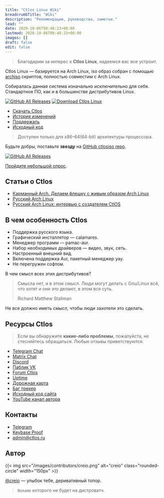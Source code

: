 ```yaml
---
title: "Ctlos Linux Wiki"
breadcrumbTitle: "Wiki"
description: "Рекомендации, руководства, заметки."
lead: ""
date: 2020-10-06T08:48:23+00:00
lastmod: 2020-10-06T08:48:23+00:00
images: []
draft: false
edit: false
---
```


> Благодарим за интерес к **Ctlos Linux**, надеемся вас все устроит.

Ctlos Linux — базируется на Arch Linux, iso образ собран с помощью [archiso](https://gitlab.archlinux.org/archlinux/archiso) скриптов, полностью совместим с Arch Linux.

Собиралась данная система изначально исключительно для себя. Стандартное ПО, как и в большинстве дистрибутивов Linux.

[![GitHub All Releases](https://img.shields.io/github/downloads/ctlos/ctlosiso/total.svg)](/get)
[![Download Ctlos Linux](https://img.shields.io/sourceforge/dt/ctlos.svg?logo=sourceforge)](/get)

- [Скачать Ctlos](/get)
- [История изменений](/wiki/changelog)
- [Поддержать](/donat)
- [Исходный код](https://github.com/ctlos)

> Доступен только для x86–64(64-bit) архитектуры процессора.

Будьте добры, поставьте **звезду** на [GitHub ctlosiso repo](https://github.com/ctlos/ctlosiso/stargazers).

[![GitHub All Releases](https://img.shields.io/github/stars/ctlos/ctlosiso?style=social&logo=github)](https://github.com/ctlos/ctlosiso/stargazers)

[Пройдите небольшой опрос](https://forms.gle/qzAUa6R4fShf3xSw7).

## Статьи о Ctlos

- [Карманный Arch. Делаем флешку с живым образом Arch Linux](https://xakep.ru/2024/05/24/portable-arch/)
- [Русский Arch Linux](https://telegra.ph/Russkij-Arch-Linux-01-18)
- [Русский Arch Linux: интервью с создателем CtlOS](https://vc.ru/dev/163811-russkiy-arch-linux-intervyu-s-sozdatelem-ctlos)

## В чем особенность Ctlos

- Поддержка русского языка.
- Графический инсталлятор — calamares.
- Менеджер программ — pamac-aur.
- Набор необходимых драйверов — видео, звук, сеть.
- Настроенный внешний вид.
- Включена поддержка Aur, пакетный менеджер yay.
- Не перегружен софтом.

В чем смысл всех этих дистрибутивов?

> Смысла нет, и в этом смысл. Люди могут делать с Gnu/Linux всё, что хотят и они это делают, в этом вся суть.
>
> Richard Matthew Stallman

Не все должно иметь смысл, чтобы люди захотели это сделать.

## Ресурсы Ctlos

> Если вы обнаружите **какие-либо проблемы**, пожалуйста, не стесняйтесь обращаться. Любые отзывы приветствуются.

- [Telegram Chat](https://telegram.me/ctlos)
- [Matrix Chat](https://matrix.to/#/#ctlos:matrix.org)
- [Discord](https://discord.com/invite/m6uFRp4)
- [Паблик VK](https://vk.com/ctlos)
- [Forum Ctlos](https://forum.ctlos.ru)
- [Uptime](https://status.ctlos.ru)
- [Дорожная карта](https://github.com/orgs/ctlos/projects/7)
- [Баг трекер](https://github.com/ctlos/ctlosiso/issues)
- [Исходный код сайта](https://github.com/ctlos/ctlos.github.io)
- [YouTube канал автора](https://youtube.com/channel/UCPCp_ZnMKEwYdnA_YfOZrZg?sub_confirmation=1)

## Контакты

- [Telegram](https://telegram.me/cretm)
- [Keybase Proof](https://keybase.io/cvc)
- [admin@ctlos.ru](mailto:admin@ctlos.ru)

## Автор

{{< img src="/images/contributors/creio.png" alt="creio" class="rounded-circle" width="150px" >}}

[@creio](https://creio.ctlos.ru) — улыбок тебе, деривативный топор.

> `Noname` которого не будет на дистроватч.
